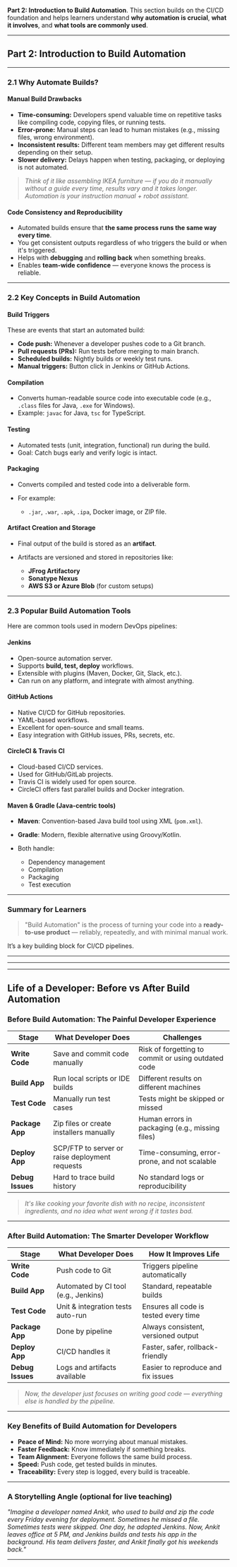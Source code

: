 **Part 2: Introduction to Build Automation**. This section builds on the CI/CD foundation and helps learners understand **why automation is crucial**, **what it involves**, and **what tools are commonly used**.

---

## Part 2: Introduction to Build Automation

---

###  2.1 Why Automate Builds?

####  **Manual Build Drawbacks**

* **Time-consuming:** Developers spend valuable time on repetitive tasks like compiling code, copying files, or running tests.
* **Error-prone:** Manual steps can lead to human mistakes (e.g., missing files, wrong environment).
* **Inconsistent results:** Different team members may get different results depending on their setup.
* **Slower delivery:** Delays happen when testing, packaging, or deploying is not automated.

>  *Think of it like assembling IKEA furniture — if you do it manually without a guide every time, results vary and it takes longer. Automation is your instruction manual + robot assistant.*

####  **Code Consistency and Reproducibility**

* Automated builds ensure that **the same process runs the same way every time**.
* You get consistent outputs regardless of who triggers the build or when it's triggered.
* Helps with **debugging** and **rolling back** when something breaks.
* Enables **team-wide confidence** — everyone knows the process is reliable.

---

###  2.2 Key Concepts in Build Automation

####  **Build Triggers**

These are events that start an automated build:

* **Code push:** Whenever a developer pushes code to a Git branch.
* **Pull requests (PRs):** Run tests before merging to main branch.
* **Scheduled builds:** Nightly builds or weekly test runs.
* **Manual triggers:** Button click in Jenkins or GitHub Actions.

####  **Compilation**

* Converts human-readable source code into executable code (e.g., `.class` files for Java, `.exe` for Windows).
* Example: `javac` for Java, `tsc` for TypeScript.

####  **Testing**

* Automated tests (unit, integration, functional) run during the build.
* Goal: Catch bugs early and verify logic is intact.

####  **Packaging**

* Converts compiled and tested code into a deliverable form.
* For example:

  * `.jar`, `.war`, `.apk`, `.ipa`, Docker image, or ZIP file.

####  **Artifact Creation and Storage**

* Final output of the build is stored as an **artifact**.
* Artifacts are versioned and stored in repositories like:

  * **JFrog Artifactory**
  * **Sonatype Nexus**
  * **AWS S3 or Azure Blob** (for custom setups)

---

###  2.3 Popular Build Automation Tools

Here are common tools used in modern DevOps pipelines:

####  **Jenkins**

* Open-source automation server.
* Supports **build, test, deploy** workflows.
* Extensible with plugins (Maven, Docker, Git, Slack, etc.).
* Can run on any platform, and integrate with almost anything.

####  **GitHub Actions**

* Native CI/CD for GitHub repositories.
* YAML-based workflows.
* Excellent for open-source and small teams.
* Easy integration with GitHub issues, PRs, secrets, etc.

####  **CircleCI & Travis CI**

* Cloud-based CI/CD services.
* Used for GitHub/GitLab projects.
* Travis CI is widely used for open source.
* CircleCI offers fast parallel builds and Docker integration.

####  **Maven & Gradle (Java-centric tools)**

* **Maven**: Convention-based Java build tool using XML (`pom.xml`).
* **Gradle**: Modern, flexible alternative using Groovy/Kotlin.
* Both handle:

  * Dependency management
  * Compilation
  * Packaging
  * Test execution

---

###  Summary for Learners

> "Build Automation" is the process of turning your code into a **ready-to-use product** — reliably, repeatedly, and with minimal manual work.

It’s a key building block for CI/CD pipelines.

---
---
---

##  **Life of a Developer: Before vs After Build Automation**

###  Before Build Automation: The Painful Developer Experience

| Stage            | What Developer Does                            | Challenges                                          |
| ---------------- | ---------------------------------------------- | --------------------------------------------------- |
| **Write Code**   | Save and commit code manually                  | Risk of forgetting to commit or using outdated code |
| **Build App**    | Run local scripts or IDE builds                | Different results on different machines             |
| **Test Code**    | Manually run test cases                        | Tests might be skipped or missed                    |
| **Package App**  | Zip files or create installers manually        | Human errors in packaging (e.g., missing files)     |
| **Deploy App**   | SCP/FTP to server or raise deployment requests | Time-consuming, error-prone, and not scalable       |
| **Debug Issues** | Hard to trace build history                    | No standard logs or reproducibility                 |

>  *It's like cooking your favorite dish with no recipe, inconsistent ingredients, and no idea what went wrong if it tastes bad.*

---

###  After Build Automation: The Smarter Developer Workflow

| Stage            | What Developer Does                  | How It Improves Life                  |
| ---------------- | ------------------------------------ | ------------------------------------- |
| **Write Code**   | Push code to Git                     | Triggers pipeline automatically       |
| **Build App**    | Automated by CI tool (e.g., Jenkins) | Standard, repeatable builds           |
| **Test Code**    | Unit & integration tests auto-run    | Ensures all code is tested every time |
| **Package App**  | Done by pipeline                     | Always consistent, versioned output   |
| **Deploy App**   | CI/CD handles it                     | Faster, safer, rollback-friendly      |
| **Debug Issues** | Logs and artifacts available         | Easier to reproduce and fix issues    |

>  *Now, the developer just focuses on writing good code — everything else is handled by the pipeline.*

---

###  Key Benefits of Build Automation for Developers

* **Peace of Mind:** No more worrying about manual mistakes.
* **Faster Feedback:** Know immediately if something breaks.
* **Team Alignment:** Everyone follows the same build process.
* **Speed:** Push code, get tested builds in minutes.
* **Traceability:** Every step is logged, every build is traceable.

---

###  A Storytelling Angle (optional for live teaching)

*"Imagine a developer named Ankit, who used to build and zip the code every Friday evening for deployment. Sometimes he missed a file. Sometimes tests were skipped. One day, he adopted Jenkins. Now, Ankit leaves office at 5 PM, and Jenkins builds and tests his app in the background. His team delivers faster, and Ankit finally got his weekends back."* 

---


